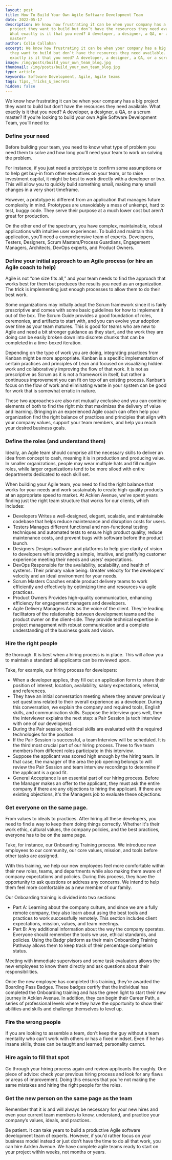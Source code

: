 ```yaml
---
layout: post
title: How To Build Your Own Agile Software Development Team
date: 2022-05-17
description: We know how frustrating it can be when your company has a big
  project they want to build but don’t have the resources they need available.
  What exactly is it that you need? A developer, a designer, a QA, or a scrum
  master?
author: Colin Callahan
excerpt: We know how frustrating it can be when your company has a big project
  they want to build but don’t have the resources they need available. What
  exactly is it that you need? A developer, a designer, a QA, or a scrum master?
image: /img/posts/build_your_own_team_blog.jpg
thumbnail: /img/posts/build_your_own_team_blog.jpg
type: article
keywords: Software Development, Agile, Agile teams
tags: Tips,_Tricks_&_Secrets
hidden: false
---
```

We know how frustrating it can be when your company has a big project they want to build but don’t have the resources they need available. What exactly is it that you need? A developer, a designer, a QA, or a scrum master? If you’re looking to build your own Agile Software Development Team, you’ll need to:

### Define your need

Before building your team, you need to know what type of problem you need them to solve and how long you’ll need your team to work on solving the problem.

For instance, if you just need a prototype to confirm some assumptions or to help get buy-in from other executives on your team, or to raise investment capital, it might be best to work directly with a developer or two. This will allow you to quickly build something small, making many small changes in a very short timeframe.

However, a prototype is different from an application that manages future complexity in mind. Prototypes are unavoidably a mess of unkempt, hard to test, buggy code. They serve their purpose at a much lower cost but aren’t great for production.

On the other end of the spectrum, you have complex, maintainable, robust applications with intuitive user experiences. To build and maintain this application, you’ll need a comprehensive team of experts. Developers, Testers, Designers, Scrum Masters/Process Guardians, Engagement Managers, Architects, DevOps experts, and Product Owners.

### Define your initial approach to an Agile process (or hire an Agile coach to help)

Agile is not “one size fits all,” and your team needs to find the approach that works best for them but produces the results you need as an organization. The trick is implementing just enough processes to allow them to do their best work.

Some organizations may initially adopt the Scrum framework since it is fairly prescriptive and comes with some basic guidelines for how to implement it out of the box. The Scrum Guide provides a good foundation of roles, ceremonies, and artifacts to start with, and you can evolve your adoption over time as your team matures. This is good for teams who are new to Agile and need a bit stronger guidance as they start, and the work they are doing can be easily broken down into discrete chunks that can be completed in a time-boxed iteration.

Depending on the type of work you are doing, integrating practices from Kanban might be more appropriate. Kanban is a specific implementation of certain practices and principles of Lean and focused on visualizing hidden work and collaboratively improving the flow of that work. It is not as prescriptive as Scrum as it is not a framework in itself, but rather a continuous improvement you can fit on top of an existing process. Kanban’s focus on the flow of work and eliminating waste in your system can be good for work that is somewhat erratic in nature.

These two approaches are also not mutually exclusive and you can combine elements of both to find the right mix that maximizes the delivery of value and learning. Bringing in an experienced Agile coach can often help your organization find the right balance of practices and principles that align with your company values, support your team members, and help you reach your desired business goals.

### Define the roles (and understand them)

Ideally, an Agile team should comprise all the necessary skills to deliver an idea from concept to cash, meaning it is in production and producing value. In smaller organizations, people may wear multiple hats and fill multiple roles, while larger organizations tend to be more siloed with entire departments dedicated to each skill set.

When building your Agile team, you need to find the right balance that works for your needs and work sustainably to create high-quality products at an appropriate speed to market. At Acklen Avenue, we’ve spent years finding just the right team structure that works for our clients, which includes:

* Developers
  Writes a well-designed, elegant, scalable, and maintainable codebase that helps reduce maintenance and disruption costs for users.
* Testers
  Manages different functional and non-functional testing techniques and automated tests to ensure high product quality, reduce maintenance costs, and prevent bugs with software before the product launch.
* Designers
  Designs software and platforms to help give clarity of vision to developers while providing a simple, intuitive, and gratifying customer experience meeting their needs and users’ expectations.
* DevOps
  Responsible for the availability, scalability, and health of systems. Their primary value being: Greater velocity for the developers’ velocity and an ideal environment for your needs.
* Scrum Masters
  Coaches enable product delivery teams to work efficiently and effectively by optimizing time and resources via agile practices.
* Product Owners
  Provides high-quality communication, enhancing efficiency for engagement managers and developers.
* Agile Delivery Managers
  Acts as the voice of the client. They’re leading facilitators of the relationship between development teams and the product owner on the client-side. They provide technical expertise in project management with robust communication and a complete understanding of the business goals and vision.

### Hire the right people

Be thorough. It is best when a hiring process is in place. This will allow you to maintain a standard all applicants can be reviewed upon.

Take, for example, our hiring process for developers:

* When a developer applies, they fill out an application form to share their position of interest, location, availability, salary expectations, referral, and references.
* They have an initial conversation meeting where they answer previously set questions related to their overall experience as a developer. During this conversation, we explain the company and required tools, English skills, and communication skills. Suppose the interview goes well, then the interviewer explains the next step: a Pair Session (a tech interview with one of our developers).
* During the Pair session, technical skills are evaluated with the required technologies for the position.
* If the Pair Session is successful, a team Interview will be scheduled. It is the third most crucial part of our hiring process. Three to five team members from different roles participate in this interview.
* Suppose the applicant was scored high enough by the hiring team. In that case, the manager of the area the job opening belongs to will review the Pair Session and team interview recordings to determine if the applicant is a good fit.
* General Acceptance is an essential part of our hiring process. Before the Manager makes an offer to the applicant, they must ask the entire company if there are any objections to hiring the applicant. If there are existing objections, it's the Managers job to evaluate these objections.

### Get everyone on the same page.

From values to ideals to practices. After hiring all these developers, you need to find a way to keep them doing things correctly. Whether it's their work ethic, cultural values, the company policies, and the best practices, everyone has to be on the same page.

Take, for instance, our Onboarding Training process. We introduce new employees to our community, our core values, mission, and tools before other tasks are assigned.

With this training, we help our new employees feel more comfortable within their new roles, teams, and departments while also making them aware of company expectations and policies. During this process, they have the opportunity to ask questions or address any concerns. We intend to help them feel more comfortable as a new member of our family.

Our Onboarding training is divided into two sections:

* Part A: Learning about the company culture, and since we are a fully remote company, they also learn about using the best tools and practices to work successfully remotely. This section includes client expectations, mission, values, and team meetings.
* Part B: Any additional information about the way the company operates. Everyone should remember the tools we use, ethical standards, and policies. Using the Badgr platform as their main Onboarding Training Pathway allows them to keep track of their percentage completion status.

Meeting with immediate supervisors and some task evaluators allows the new employees to know them directly and ask questions about their responsibilities.

Once the new employee has completed this training, they’re awarded the Boarding Pass Badges. These badges certify that the individual has completed the Onboarding training and has the green light to start their new journey in Acklen Avenue. In addition, they can begin their Career Path, a series of professional levels where they have the opportunity to show their abilities and skills and challenge themselves to level up.

### Fire the wrong people

If you are looking to assemble a team, don't keep the guy without a team mentality who can't work with others or has a fixed mindset. Even if he has insane skills, those can be taught and learned; personality cannot.

### Hire again to fill that spot

Go through your hiring process again and review applicants thoroughly. One piece of advice: check your previous hiring process and look for any flaws or areas of improvement. Doing this ensures that you’re not making the same mistakes and hiring the right people for the roles.

### Get the new person on the same page as the team

Remember that it is and will always be necessary for your new hires and even your current team members to know, understand, and practice your company’s values, ideals, and practices.

Be patient. It can take years to build a productive Agile software development team of experts. However, if you'd rather focus on your business model instead or just don’t have the time to do all that work, you can hire Acklen Avenue. We have complete agile teams ready to start on your project within weeks, not months or years.